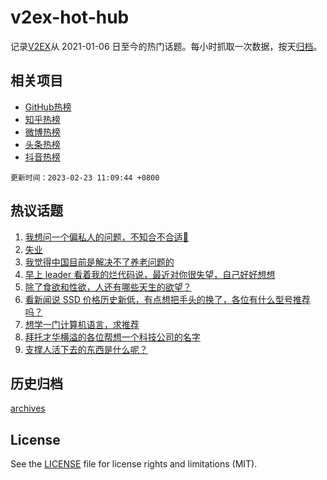 # v2ex-hot-hub

 记录[V2EX](https://www.v2ex.com/)从 2021-01-06 日至今的热门话题。每小时抓取一次数据，按天[归档](archives)。
 
 ## 相关项目

- [GitHub热榜](https://github.com/snaildev/github-hot-hub)
- [知乎热榜](https://github.com/snaildev/zhihu-hot-hub)
- [微博热榜](https://github.com/snaildev/weibo-hot-hub)
- [头条热榜](https://github.com/snaildev/toutiao-hot-hub)
- [抖音热榜](https://github.com/snaildev/douyin-hot-hub)


 `更新时间：2023-02-23 11:09:44 +0800`

## 热议话题

1. [我想问一个偏私人的问题，不知合不合适🤔](https://www.v2ex.com/t/918340)
1. [失业](https://www.v2ex.com/t/918333)
1. [我觉得中国目前是解决不了养老问题的](https://www.v2ex.com/t/918331)
1. [早上 leader 看着我的烂代码说，最近对你很失望，自己好好想想](https://www.v2ex.com/t/918204)
1. [除了食欲和性欲，人还有哪些天生的欲望？](https://www.v2ex.com/t/918211)
1. [看新闻说 SSD 价格历史新低，有点想把手头的换了，各位有什么型号推荐吗？](https://www.v2ex.com/t/918278)
1. [想学一门计算机语言，求推荐](https://www.v2ex.com/t/918255)
1. [拜托才华横溢的各位帮想一个科技公司的名字](https://www.v2ex.com/t/918315)
1. [支撑人活下去的东西是什么呢？](https://www.v2ex.com/t/918369)

## 历史归档

[archives](archives)

## License

See the [LICENSE](LICENSE) file for license rights and limitations (MIT).

